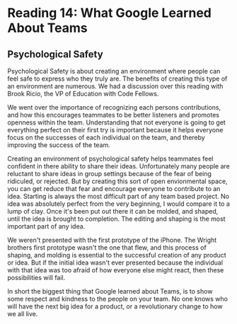 # Reading 14: What Google Learned About Teams

## Psychological Safety
Psychological Safety is about creating an environment where people can feel safe to express who they truly are. The benefits of creating this type of an environment are numerous. We had a discussion over this reading with Brook Ricio, the VP of Education with Code Fellows. 

We went over the importance of recognizing each persons contributions, and how this encourages teammates to be better listeners and promotes openness within the team. Understanding that not everyone is going to get everything perfect on their first try is important because it helps everyone focus on the successes of each individual on the team, and thereby improving the success of the team. 

Creating an environment of psychological safety helps teammates feel confident in there ability to share their ideas. Unfortunately many people are reluctant to share ideas in group settings because of the fear of being ridiculed, or rejected. But by creating this sort of open envionmental space, you can get reduce that fear and encourage everyone to contribute to an idea. Starting is always the most difficult part of any team based project. No idea was absolutely perfect from the very beginning, I would compare it to a lump of clay. Once it's been put out there it can be molded, and shaped, until the idea is brought to completion. The editing and shaping is the most important part of any idea. 

We weren't presented with the first prototype of the iPhone. The Wright brothers first prototype wasn't the one that flew, and this process of shaping, and molding is essential to the successful creation of any product or idea. But if the initial idea wasn't ever presented because the individual with that idea was too afraid of how everyone else might react, then these possibilities will fail. 

In short the biggest thing that Google learned about Teams, is to show some respect and kindness to the people on your team. No one knows who will have the next big idea for a product, or a revolutionary change to how we all live.